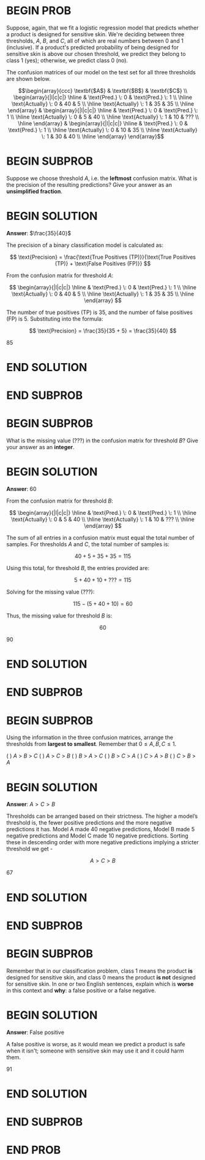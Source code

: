 # BEGIN PROB

Suppose, again, that we fit a logistic regression model that predicts
whether a product is designed for sensitive skin. We're deciding between
three thresholds, $A$, $B$, and $C$, all of which are real numbers
between 0 and 1 (inclusive). If a product's predicted probability of
being designed for sensitive skin is above our chosen threshold, we
predict they belong to class 1 (yes); otherwise, we predict class 0
(no).

The confusion matrices of our model on the test set for all three
thresholds are shown below.

$$\begin{array}{ccc}
\textbf{$A$} & \textbf{$B$} & \textbf{$C$} \\
\begin{array}{|l|c|c|}
\hline
& \text{Pred.} \: 0 & \text{Pred.} \: 1 \\
\hline
\text{Actually} \: 0 & 40 & 5 \\
\hline
\text{Actually} \: 1 & 35 & 35 \\
\hline
\end{array}
&
\begin{array}{|l|c|c|}
\hline
& \text{Pred.} \: 0 & \text{Pred.} \: 1 \\
\hline
\text{Actually} \: 0 & 5 & 40 \\
\hline
\text{Actually} \: 1 & 10 & ??? \\
\hline
\end{array}
&
\begin{array}{|l|c|c|}
\hline
& \text{Pred.} \: 0 & \text{Pred.} \: 1 \\
\hline
\text{Actually} \: 0 & 10 & 35 \\
\hline
\text{Actually} \: 1 & 30 & 40 \\
\hline
\end{array}
\end{array}$$

# BEGIN SUBPROB

Suppose we choose threshold $A$, i.e. the **leftmost** confusion matrix.
What is the precision of the resulting predictions? Give your answer as
an **unsimplified fraction**.

# BEGIN SOLUTION
**Answer**: $\frac{35}{40}$ 

The precision of a binary classification model is calculated as:

$$
\text{Precision} = \frac{\text{True Positives (TP)}}{\text{True Positives (TP)} + \text{False Positives (FP)}}
$$

From the confusion matrix for threshold $A$:

$$
\begin{array}{|l|c|c|}
\hline
& \text{Pred.} \: 0 & \text{Pred.} \: 1 \\
\hline
\text{Actually} \: 0 & 40 & 5 \\
\hline
\text{Actually} \: 1 & 35 & 35 \\
\hline
\end{array}
$$

The number of true positives (TP) is $35$, and the number of false positives (FP) is $5$. Substituting into the formula:

$$
\text{Precision} = \frac{35}{35 + 5} = \frac{35}{40}
$$


<average>85</average>

# END SOLUTION

# END SUBPROB

# BEGIN SUBPROB

What is the missing value (???) in the confusion matrix for threshold
$B$? Give your answer as an **integer**.

# BEGIN SOLUTION
**Answer**: $60$

From the confusion matrix for threshold $B$:

$$
\begin{array}{|l|c|c|}
\hline
& \text{Pred.} \: 0 & \text{Pred.} \: 1 \\
\hline
\text{Actually} \: 0 & 5 & 40 \\
\hline
\text{Actually} \: 1 & 10 & ??? \\
\hline
\end{array}
$$

The sum of all entries in a confusion matrix must equal the total number of samples. For thresholds $A$ and $C$, the total number of samples is:

$$
40 + 5 + 35 + 35 = 115
$$

Using this total, for threshold $B$, the entries provided are:

$$
5  + 40  + 10  + ??? = 115
$$

Solving for the missing value (???):

$$
115 - (5 + 40 + 10) = 60
$$

Thus, the missing value for threshold $B$ is:

$$
60
$$

<average>90</average>

# END SOLUTION

# END SUBPROB

# BEGIN SUBPROB

Using the information in the three confusion matrices, arrange the
thresholds from **largest to smallest**. Remember that
$0 \leq A, B, C \leq 1$.

( ) $A$ $>$ $B$ $>$ $C$
( ) $A$ $>$ $C$ $>$ $B$
( ) $B$ $>$ $A$ $>$ $C$
( ) $B$ $>$ $C$ $>$ $A$
( ) $C$ $>$ $A$ $>$ $B$
( ) $C$ $>$ $B$ $>$ $A$

# BEGIN SOLUTION
**Answer**: $A > C > B$

Thresholds can be arranged based on their strictness. The higher a model’s threshold is, the fewer positive predictions and the more negative predictions it has. Model A made 40 negative predictions, Model B made 5 negative predictions and  Model C made 10 negative predictions. Sorting these in descending order with more negative predictions implying a stricter threshold we get - 

$$
A > C > B
$$

<average>67</average>

# END SOLUTION

# END SUBPROB

# BEGIN SUBPROB

Remember that in our classification problem, class 1 means the product
**is** designed for sensitive skin, and class 0 means the product **is
not** designed for sensitive skin. In one or two English sentences,
explain which is **worse** in this context and **why**: a false positive
or a false negative.

# BEGIN SOLUTION
**Answer**: False positive

A false positive is worse, as it would mean we predict a product is safe when it isn't; someone with sensitive skin may use it and it could harm them.

<average>91</average>

# END SOLUTION

# END SUBPROB

# END PROB
